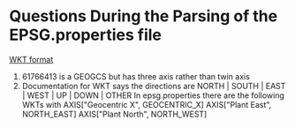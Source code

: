 # Questions During the Parsing of the EPSG.properties file

[WKT format](http://www.geoapi.org/3.0/javadoc/org/opengis/referencing/doc-files/WKT.html)

1. 61766413 is a GEOGCS but has three axis rather than twin axis
2. Documentation for WKT says the directions are NORTH | SOUTH | EAST | WEST | UP | DOWN | OTHER
  In epsg.properties there are the following WKTs with 
    AXIS["Geocentric X", GEOCENTRIC_X] 
    AXIS["Plant East", NORTH_EAST]
    AXIS["Plant North", NORTH_WEST]
